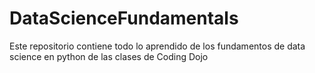 # DataScienceFundamentals
Este repositorio contiene todo lo aprendido de los fundamentos de data science en python de las clases de Coding Dojo

